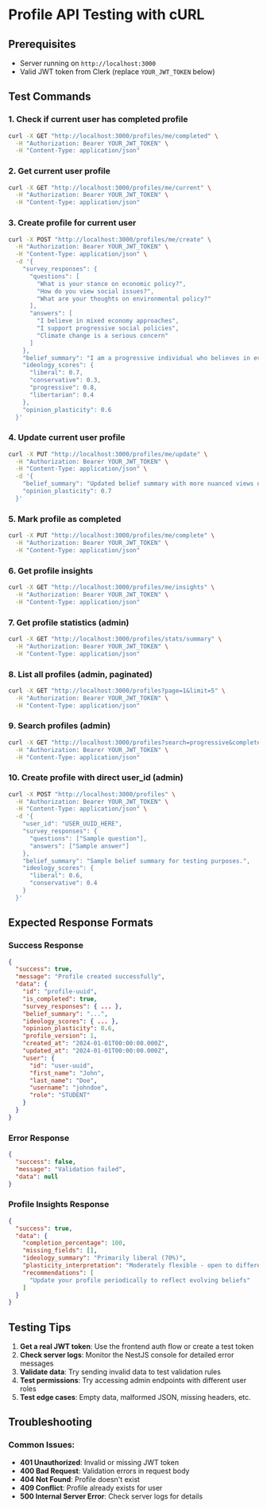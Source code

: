 # Profile API Testing with cURL

## Prerequisites
- Server running on `http://localhost:3000`
- Valid JWT token from Clerk (replace `YOUR_JWT_TOKEN` below)

## Test Commands

### 1. Check if current user has completed profile
```bash
curl -X GET "http://localhost:3000/profiles/me/completed" \
  -H "Authorization: Bearer YOUR_JWT_TOKEN" \
  -H "Content-Type: application/json"
```

### 2. Get current user profile
```bash
curl -X GET "http://localhost:3000/profiles/me/current" \
  -H "Authorization: Bearer YOUR_JWT_TOKEN" \
  -H "Content-Type: application/json"
```

### 3. Create profile for current user
```bash
curl -X POST "http://localhost:3000/profiles/me/create" \
  -H "Authorization: Bearer YOUR_JWT_TOKEN" \
  -H "Content-Type: application/json" \
  -d '{
    "survey_responses": {
      "questions": [
        "What is your stance on economic policy?",
        "How do you view social issues?",
        "What are your thoughts on environmental policy?"
      ],
      "answers": [
        "I believe in mixed economy approaches",
        "I support progressive social policies",
        "Climate change is a serious concern"
      ]
    },
    "belief_summary": "I am a progressive individual who believes in evidence-based policy making and social justice while supporting reasonable economic policies that promote both growth and equality.",
    "ideology_scores": {
      "liberal": 0.7,
      "conservative": 0.3,
      "progressive": 0.8,
      "libertarian": 0.4
    },
    "opinion_plasticity": 0.6
  }'
```

### 4. Update current user profile
```bash
curl -X PUT "http://localhost:3000/profiles/me/update" \
  -H "Authorization: Bearer YOUR_JWT_TOKEN" \
  -H "Content-Type: application/json" \
  -d '{
    "belief_summary": "Updated belief summary with more nuanced views on policy making and social justice.",
    "opinion_plasticity": 0.7
  }'
```

### 5. Mark profile as completed
```bash
curl -X PUT "http://localhost:3000/profiles/me/complete" \
  -H "Authorization: Bearer YOUR_JWT_TOKEN" \
  -H "Content-Type: application/json"
```

### 6. Get profile insights
```bash
curl -X GET "http://localhost:3000/profiles/me/insights" \
  -H "Authorization: Bearer YOUR_JWT_TOKEN" \
  -H "Content-Type: application/json"
```

### 7. Get profile statistics (admin)
```bash
curl -X GET "http://localhost:3000/profiles/stats/summary" \
  -H "Authorization: Bearer YOUR_JWT_TOKEN" \
  -H "Content-Type: application/json"
```

### 8. List all profiles (admin, paginated)
```bash
curl -X GET "http://localhost:3000/profiles?page=1&limit=5" \
  -H "Authorization: Bearer YOUR_JWT_TOKEN" \
  -H "Content-Type: application/json"
```

### 9. Search profiles (admin)
```bash
curl -X GET "http://localhost:3000/profiles?search=progressive&completed=true" \
  -H "Authorization: Bearer YOUR_JWT_TOKEN" \
  -H "Content-Type: application/json"
```

### 10. Create profile with direct user_id (admin)
```bash
curl -X POST "http://localhost:3000/profiles" \
  -H "Authorization: Bearer YOUR_JWT_TOKEN" \
  -H "Content-Type: application/json" \
  -d '{
    "user_id": "USER_UUID_HERE",
    "survey_responses": {
      "questions": ["Sample question"],
      "answers": ["Sample answer"]
    },
    "belief_summary": "Sample belief summary for testing purposes.",
    "ideology_scores": {
      "liberal": 0.6,
      "conservative": 0.4
    }
  }'
```

## Expected Response Formats

### Success Response
```json
{
  "success": true,
  "message": "Profile created successfully",
  "data": {
    "id": "profile-uuid",
    "is_completed": true,
    "survey_responses": { ... },
    "belief_summary": "...",
    "ideology_scores": { ... },
    "opinion_plasticity": 0.6,
    "profile_version": 1,
    "created_at": "2024-01-01T00:00:00.000Z",
    "updated_at": "2024-01-01T00:00:00.000Z",
    "user": {
      "id": "user-uuid",
      "first_name": "John",
      "last_name": "Doe",
      "username": "johndoe",
      "role": "STUDENT"
    }
  }
}
```

### Error Response
```json
{
  "success": false,
  "message": "Validation failed",
  "data": null
}
```

### Profile Insights Response
```json
{
  "success": true,
  "data": {
    "completion_percentage": 100,
    "missing_fields": [],
    "ideology_summary": "Primarily liberal (70%)",
    "plasticity_interpretation": "Moderately flexible - open to different perspectives",
    "recommendations": [
      "Update your profile periodically to reflect evolving beliefs"
    ]
  }
}
```

## Testing Tips

1. **Get a real JWT token**: Use the frontend auth flow or create a test token
2. **Check server logs**: Monitor the NestJS console for detailed error messages
3. **Validate data**: Try sending invalid data to test validation rules
4. **Test permissions**: Try accessing admin endpoints with different user roles
5. **Test edge cases**: Empty data, malformed JSON, missing headers, etc.

## Troubleshooting

### Common Issues:
- **401 Unauthorized**: Invalid or missing JWT token
- **400 Bad Request**: Validation errors in request body
- **404 Not Found**: Profile doesn't exist
- **409 Conflict**: Profile already exists for user
- **500 Internal Server Error**: Check server logs for details
